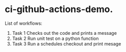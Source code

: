 # ci-github-actions-demo.

List of workflows:
1. Task 1
  Checks out the code and prints a message
2. Task 2
   Run unit test on a python function
3. Task 3
   Run a schedules checkout and print mesage

